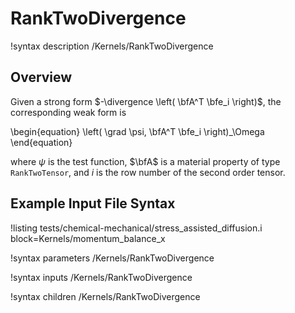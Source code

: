 # RankTwoDivergence

!syntax description /Kernels/RankTwoDivergence

## Overview

Given a strong form $-\divergence \left( \bfA^T \bfe_i \right)$, the corresponding weak form is

\begin{equation}
  \left( \grad \psi, \bfA^T \bfe_i \right)_\Omega
\end{equation}

where $\psi$ is the test function, $\bfA$ is a material property of type `RankTwoTensor`, and $i$ is the row number of the second order tensor.

## Example Input File Syntax

!listing tests/chemical-mechanical/stress_assisted_diffusion.i
         block=Kernels/momentum_balance_x

!syntax parameters /Kernels/RankTwoDivergence

!syntax inputs /Kernels/RankTwoDivergence

!syntax children /Kernels/RankTwoDivergence
